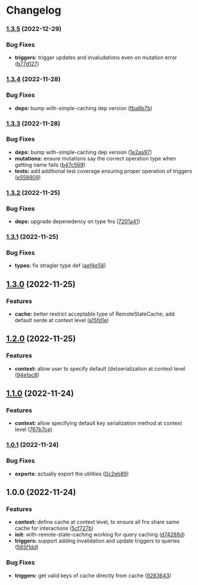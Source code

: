 # Changelog

### [1.3.5](https://www.github.com/ehmpathy/with-remote-state-caching/compare/v1.3.4...v1.3.5) (2022-12-29)


### Bug Fixes

* **triggers:** trigger updates and invaludations even on mutation error ([b77d127](https://www.github.com/ehmpathy/with-remote-state-caching/commit/b77d127e3ad0d4f1194eaee2385bfd33d2952ce6))

### [1.3.4](https://www.github.com/ehmpathy/with-remote-state-caching/compare/v1.3.3...v1.3.4) (2022-11-28)


### Bug Fixes

* **deps:** bump with-simple-caching dep version ([fba8b7b](https://www.github.com/ehmpathy/with-remote-state-caching/commit/fba8b7be56d4d8ab14765ebbce711da2d901ca44))

### [1.3.3](https://www.github.com/ehmpathy/with-remote-state-caching/compare/v1.3.2...v1.3.3) (2022-11-28)


### Bug Fixes

* **deps:** bump with-simple-caching dep version ([1e2aa97](https://www.github.com/ehmpathy/with-remote-state-caching/commit/1e2aa97980ca03ab0f6771da8a42988859c1b1c5))
* **mutations:** ensure mutations say the correct operation type when getting name fails ([b47c569](https://www.github.com/ehmpathy/with-remote-state-caching/commit/b47c56914ecb9525beab547101c2ef56c09fb10b))
* **tests:** add additional test coverage ensuring proper operation of triggers ([e558809](https://www.github.com/ehmpathy/with-remote-state-caching/commit/e558809d89fa215d50dac9d11f89ec9e11d50dca))

### [1.3.2](https://www.github.com/ehmpathy/with-remote-state-caching/compare/v1.3.1...v1.3.2) (2022-11-25)


### Bug Fixes

* **deps:** upgrade depenedency on type fns ([7201a41](https://www.github.com/ehmpathy/with-remote-state-caching/commit/7201a41558536149ff41c2b501016bd660d17a61))

### [1.3.1](https://www.github.com/ehmpathy/with-remote-state-caching/compare/v1.3.0...v1.3.1) (2022-11-25)


### Bug Fixes

* **types:** fix stragler type def ([aef4e58](https://www.github.com/ehmpathy/with-remote-state-caching/commit/aef4e586bfafe89a32e0e242a329d0ffce98fb9d))

## [1.3.0](https://www.github.com/ehmpathy/with-remote-state-caching/compare/v1.2.0...v1.3.0) (2022-11-25)


### Features

* **cache:** better restrict acceptable type of RemoteStateCache; add default serde at context level ([a15fd1e](https://www.github.com/ehmpathy/with-remote-state-caching/commit/a15fd1e52d3b08c4d598bd29a3999aaaea9e4062))

## [1.2.0](https://www.github.com/ehmpathy/with-remote-state-caching/compare/v1.1.0...v1.2.0) (2022-11-25)


### Features

* **context:** allow user to specify default (de)serialization at context level ([94efac8](https://www.github.com/ehmpathy/with-remote-state-caching/commit/94efac8d00fb27b766b2b964512680afdb134cd4))

## [1.1.0](https://www.github.com/ehmpathy/with-remote-state-caching/compare/v1.0.1...v1.1.0) (2022-11-24)


### Features

* **context:** allow specifying default key serialization method at context level ([767b7ce](https://www.github.com/ehmpathy/with-remote-state-caching/commit/767b7ce993c8768d809b7edf90207cd6cd6eb4d9))

### [1.0.1](https://www.github.com/ehmpathy/with-remote-state-caching/compare/v1.0.0...v1.0.1) (2022-11-24)


### Bug Fixes

* **exports:** actually export the utilities ([0c2eb89](https://www.github.com/ehmpathy/with-remote-state-caching/commit/0c2eb8966cf96adc98a03b4a819a52075b531751))

## 1.0.0 (2022-11-24)


### Features

* **context:** define cache at context level, to ensure all fns share same cache for interactions ([5cf727b](https://www.github.com/ehmpathy/with-remote-state-caching/commit/5cf727b380a4daeeca2b69945ec341e623dcd95f))
* **init:** with-remote-state-caching working for query caching ([d74288d](https://www.github.com/ehmpathy/with-remote-state-caching/commit/d74288d5b494d589884c9c58cc16bb8520a89b3d))
* **triggers:** support adding invalidation and update triggers to queries ([565f1dd](https://www.github.com/ehmpathy/with-remote-state-caching/commit/565f1ddf0623abf04a6021efc36064a5d47df5c3))


### Bug Fixes

* **triggers:** get valid keys of cache directly from cache ([9283643](https://www.github.com/ehmpathy/with-remote-state-caching/commit/9283643238b401e3536b6a2e52e64d474396e82e))
